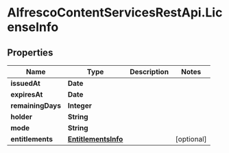 # AlfrescoContentServicesRestApi.LicenseInfo

## Properties
Name | Type | Description | Notes
------------ | ------------- | ------------- | -------------
**issuedAt** | **Date** |  | 
**expiresAt** | **Date** |  | 
**remainingDays** | **Integer** |  | 
**holder** | **String** |  | 
**mode** | **String** |  | 
**entitlements** | [**EntitlementsInfo**](EntitlementsInfo.md) |  | [optional] 


